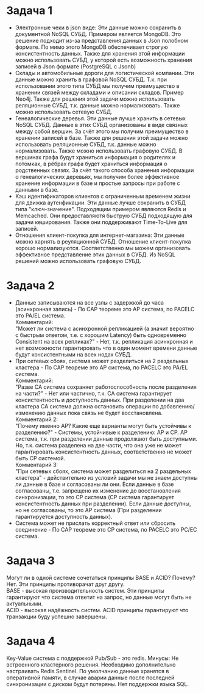 # Задача 1
* Электронные чеки в json виде: Эти данные можно сохранить в документной NoSQL СУБД. Примером является MongoDB. Это решение подходит из-за представления данных в Json полобном формате. По мимо этого MongoDB обеспечивает строгую консистентность данных. Также для хранения этой информации можно использовать СУБД, у которой есть возможность хранения записей в Json формате (PostgreSQL c Jsonb)
* Склады и автомобильные дороги для логистической компании. Эти данные можно хранить в графовой NoSQL СУБД. Т.к. при использовании этого типа СУБД мы получим преимущество в хранении связей между складами и описании складов. Пример Neo4j. Также для решения этой задачи можно использовать реляционные СУБД, т.к. данные можно нормализовать. Также можно использовать сетевую СУБД.
* Генеалогические деревья. Эти данные лучше хранить в сетевых NoSQL СУБД. Данные в этих СУБД организованы в виде связных между собой вершин. За счёт этого мы получим преимущество в хранении записей в базе. Также для решения этой задачи можно использовать реляционные СУБД, т.к. данные можно нормализовать. Также можно использовать графовую СУБД. В вершинах графа будут храниться информация о родителях и потомках, в рёбрах графа будет храниться информация о родственных связях. За счёт такого способа хранения информации о генеалогических деревьях, мы получим более эффективное хранение информации в базе и простые запросы при работе с данными в базе.
* Кэш идентификаторов клиентов с ограниченным временем жизни для движка аутенфикации. Эти данные лучше сохранить в СУБД типа "ключ-значение". Подходящим примером являются Redis и Memcached. Они предоставляютя быструю СУБД подходящую для задачи кеширования. Также они поддерживают Time-To-Live для записей.
* Отношения клиент-покупка для интернет-магазина: Эти данные можно харнять в реуляционной СУБД. Отношение клиент-покупка хорошо нормализуются. Соответственно мы можем организовать эффективное представление этих данных в СУБД. Из NoSQL решений можно использовать графовую СУБД.

# Задача 2
* Данные записываются на все узлы с задержкой до часа (асинхронная запись) - По CAP теореме это AP система, по PACELC это PA/EL система.  
Комментарий:  
"Может ли система с асинхронной репликацией (а значит вероятно с быстрым ответом, т.е. с хорошим Latency) быть одновременно Consistent на всех репликах?" - Нет, т.к. репликация асинхронная и нет возможности гарантировать что в один момент времени данные будут консистентными на всех нодах СУБД.  
* При сетевых сбоях, система может разделиться на 2 раздельных кластера - По CAP теореме это AP система, по PACELC это PA/EL система.  
Комментарий:   
"Разве CA система сохраняет работоспособность после разделения на части?" - Нет или частично, т.к. CA система гарантирует консистентность и доступность данных. При разделении на два кластера CA система должна остановить операции по добавлению/изменению данных пока связь не будет восстановлена.   
Комментарий 2:  
"Почему именно AP? Какие еще варианты могут быть устойчивы к разделению?" - Системы, устойчивые к разделению: AP и CP. AP система, т.к. при разделении данные продолжают быть доступными. Но, т.к. система разделена на две части, что она уже не может гарантировать консистентность данных, соответственно не может быть CP системой.   
Комментарий 3:  
"При сетевых сбоях, система может разделиться на 2 раздельных кластера" - действительно из условий задачи мы не знаем доступны ли данные в базе и согласованы ли они.
Если данные в базе согласованы, т.е. запрещено их изменение до восстановления синхронизации, то это CP система (CP система гарантирует консистентность данных при разделении). Если данные доступны, но не согласованы, то это AP система (При разделении гарантируется доступность данных).
* Система может не прислать корректный ответ или сбросить соединение - По CAP теореме это CP система, по PACELC это PC/EC система.

# Задача 3
Могут ли в одной системе сочетаться принципы BASE и ACID? Почему?  
Нет. Эти принципы противорачат друг другу.  
BASE - высокая производительность систем. Эти принципы гарантируют что система ответит на запрос, но данные могут быть не актуальными.  
ACID - высокая надёжность систем. ACID принципы гарантируют что транзакции буду успешно завершены.  

# Задача 4
Key-Value система с поддержкой Pub/Sub - это redis.
Минусы:
Не встроенного кластерного решения. Необходимо дополнительно настраивать Redis Sentinel.
По умолчанию данные хранятся в оперативной памяти, в случае аварии данные после последней синхронизации с диском будут потеряны.
Нет поддержки языка SQL.
